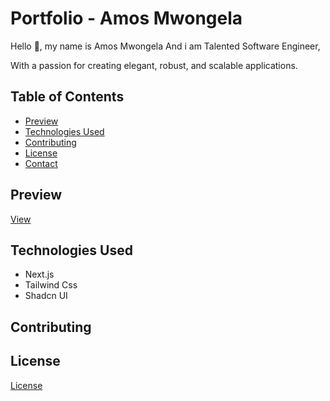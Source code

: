 # Portfolio - Amos Mwongela 
Hello 👋, my name is
Amos Mwongela
And i am Talented Software Engineer,

With a passion for creating elegant, robust, and scalable applications.
## Table of Contents

- [Preview](#preview)
- [Technologies Used](#technologies-used)
- [Contributing](#contributing)
- [License](#license)
- [Contact](#contact)

## Preview
[View](https://mwongess.vercel.app/)

## Technologies Used
- Next.js
- Tailwind Css
- Shadcn UI

## Contributing
## License
 [License](/license.mit)
